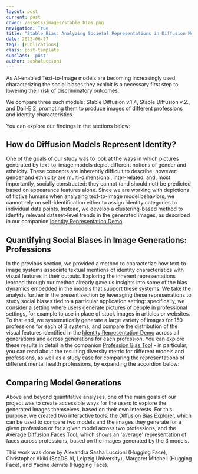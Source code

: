 ```yaml
---
layout: post
current: post
cover: /assets/images/stable_bias.png
navigation: True
title: "Stable Bias: Analyzing Societal Representations in Diffusion Models"
date: 2023-06-27
tags: [Publications]
class: post-template
subclass: 'post'
author: sashaluccioni
---
```

As AI-enabled Text-to-Image models are becoming increasingly used, characterizing the social biases they exhibit is a necessary first step to lowering their risk of discriminatory outcomes.

We compare three such models: Stable Diffusion v.1.4, Stable Diffusion v.2., and Dall-E 2, prompting them to produce images of different professions and identity characteristics.

You can explore our findings in the sections below:

## How do Diffusion Models Represent Identity?

One of the goals of our study was to look at the ways in which pictures generated by text-to-image models depict different notions of gender and ethnicity. These concepts are inherently difficult to describe, however: gender and ethnicity are multi-dimensional, inter-related, and, most importantly, socially constructed: they cannot (and should not) be predicted based on appearance features alone. Since we are working with depictions of fictive humans when analyzing text-to-image model behaviors, we cannot rely on self-identification either to assign identity categories to individual data points. Instead, we develop a clustering-based method to identify relevant dataset-level trends in the generated images, as described in our companion [Identity Representation Demo](https://huggingface.co/spaces/society-ethics/DiffusionFaceClustering).

## Quantifying Social Biases in Image Generations: Professions

In the previous section, we provided a method to characterize how text-to-image systems associate textual mentions of identity characteristics with visual features in their outputs. Exploring the inherent representations learned through our method already gave us insights into some of the bias dynamics embedded in the models that support these systems. We take the analysis further in the present section by leveraging these represenations to study social biases tied to a particular application setting: specifically, we consider a setting where users generate pictures of people in professional settings, for example to use in place of stock images in articles or websites. To that end, we systematically generate a large variety of images for 150 professions for each of 3 systems, and compare the distribution of the visual features identified in the [Identity Representation Demo](https://hf.co/spaces/society-ethics/DiffusionFaceClustering) across all generations and across generations for each profession. You can explore these results in detail in the companion [Profession Bias Tool](https://hf.co/spaces/society-ethics/DiffusionClustering) - in particular, you can read about the resulting diversity metric for different models and professions, as well as a study case for comparing the representations of different mental health professions, by expanding the accordion below:

## Comparing Model Generations

Above and beyond quantitative analyses, one of the main goals of our project was to create accessible ways for the users to explore the generated images themselves, based on their own interests. For this purpose, we created two interactive tools: the [Diffusion Bias Explorer](https://huggingface.co/spaces/society-ethics/DiffusionBiasExplorer), which can be used to compare two models and the images they generate for a given profession or for a given model across two professions, and the [Average Diffusion Faces Tool](https://huggingface.co/spaces/society-ethics/Average_diffusion_faces), which shows an 'average' representation of faces across professions, based on the images generated by the 3 models.

This work was done by Alexandra Sasha Luccioni (Hugging Face), Christopher Akiki (ScaDS.AI, Leipzig University), Margaret Mitchell (Hugging Face), and Yacine Jernite (Hugging Face).
